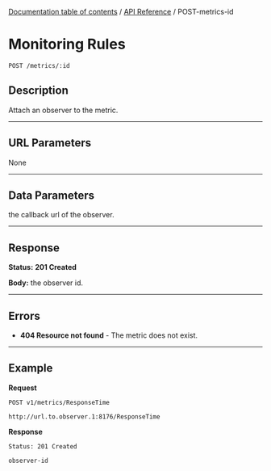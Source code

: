 [Documentation table of contents](../../TOC.md) / [API Reference](../../api.md) / POST-metrics-id

# Monitoring Rules

	POST /metrics/:id

## Description
Attach an observer to the metric.

***

## URL Parameters

None

***

## Data Parameters

the callback url of the observer.

***

## Response

**Status:** **201 Created**

**Body:** the observer id.

***

## Errors

* **404 Resource not found** - The metric does not exist.

***

## Example
**Request**

	POST v1/metrics/ResponseTime
	
```
http://url.to.observer.1:8176/ResponseTime
```

**Response**

	Status: 201 Created

```
observer-id
```
